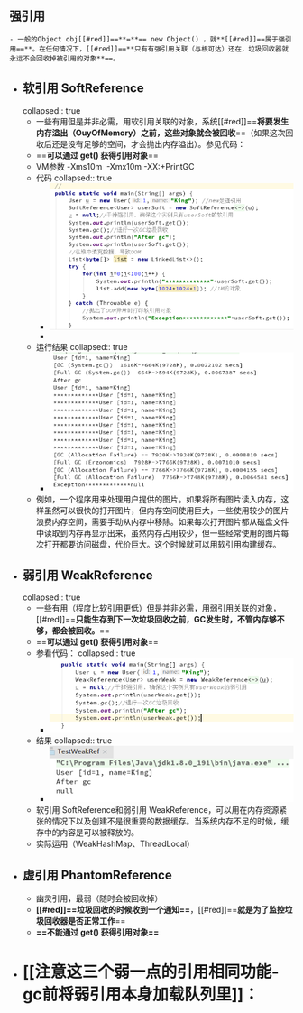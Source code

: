 ## **强引用**
	- 一般的Object obj[[#red]]==**=**== new Object() ，就**[[#red]]==属于强引用==**。在任何情况下，[[#red]]==**只有有强引用关联（与根可达）还在，垃圾回收器就永远不会回收掉被引用的对象**==。
- ## **软引用 SoftReference**
  collapsed:: true
	- 一些有用但是并非必需，用软引用关联的对象，系统[[#red]]==**将要发生内存溢出（OuyOfMemory）之前，这些对象就会被回收**==（如果这次回收后还是没有足够的空间，才会抛出内存溢出）。参见代码：
	- ==**可以通过 get() 获得引⽤对象**==
	- VM参数 -Xms10m  -Xmx10m -XX:+PrintGC
	- 代码
	  collapsed:: true
		- ![image.png](../assets/image_1689496406779_0.png)
		-
	- 运行结果
	  collapsed:: true
		- ![image.png](../assets/image_1689496427392_0.png)
	- 例如，一个程序用来处理用户提供的图片。如果将所有图片读入内存，这样虽然可以很快的打开图片，但内存空间使用巨大，一些使用较少的图片浪费内存空间，需要手动从内存中移除。如果每次打开图片都从磁盘文件中读取到内存再显示出来，虽然内存占用较少，但一些经常使用的图片每次打开都要访问磁盘，代价巨大。这个时候就可以用软引用构建缓存。
- ## **弱引用 WeakReference**
  collapsed:: true
	- 一些有用（程度比软引用更低）但是并非必需，用弱引用关联的对象，[[#red]]==**只能生存到下一次垃圾回收之前，GC发生时，不管内存够不够，都会被回收。**==
	- ==**可以通过 get() 获得引⽤对象**==
	- 参看代码：
	  collapsed:: true
		- ![image.png](../assets/image_1689496526155_0.png)
	- 结果
	  collapsed:: true
		- ![image.png](../assets/image_1689496535592_0.png)
	- 软引用 SoftReference和弱引用 WeakReference，可以用在内存资源紧张的情况下以及创建不是很重要的数据缓存。当系统内存不足的时候，缓存中的内容是可以被释放的。
	- 实际运用（WeakHashMap、ThreadLocal）
- ## **虚引用 PhantomReference**
	- 幽灵引用，最弱（随时会被回收掉）
	- **[[#red]]==垃圾回收的时候收到一个通知==**，[[#red]]==**就是为了监控垃圾回收器是否正常工作**==
	- **==不能通过 get() 获得引⽤对象==**
- # [[注意这三个弱一点的引用相同功能-gc前将弱引用本身加载队列里]]：